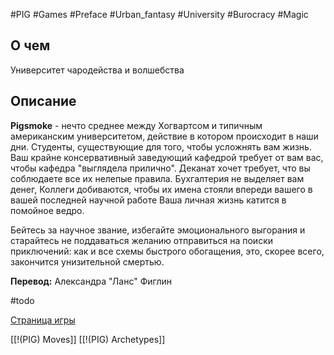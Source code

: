 #PIG  #Games #Preface #Urban_fantasy #University #Burocracy #Magic

## О чем
Университет чародейства и волшебства

## Описание

**Pigsmoke** - нечто среднее между Хогвартсом и типичным американским университетом, действие в котором происходит в наши дни. 
Студенты, существующие для того, чтобы усложнять вам жизнь.
Ваш крайне консервативный  заведующий кафедрой требует от вам вас, чтобы кафедра "выглядела прилично". 
Деканат хочет требует, что вы соблюдаете все их нелепые правила. 
Бухгалтерия не выделяет вам денег, 
Коллеги добиваются, чтобы их имена стояли впереди вашего в вашей последней научной работе
Ваша личная жизнь катится в помойное ведро. 

Бейтесь за научное звание, избегайте эмоционального выгорания и старайтесь не поддаваться желанию отправиться на поиски приключений: как и все схемы быстрого обогащения, это, скорее всего, закончится унизительной смертью.

**Перевод:** Александра "Ланс" Фиглин

#todo

[Страница игры](https://potatocubed.itch.io/pigsmoke)

[[!(PIG) Moves]]
[[!(PIG) Archetypes]]
